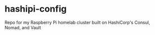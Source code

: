 # hashipi-config
Repo for my Raspberry Pi homelab cluster built on HashiCorp's Consul, Nomad, and Vault
